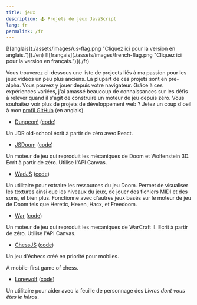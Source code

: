 ```yaml
---
title: jeux
description: 🕹️ Projets de jeux JavaScript
lang: fr
permalink: /fr
---
```


<span id="flag">
[![anglais](./assets/images/us-flag.png "Cliquez ici pour la version en anglais.")](./en)
[![français](./assets/images/french-flag.png "Cliquez ici pour la version en français.")](./fr)
</span>

Vous trouverez ci-dessous une liste de projects liés à ma passion pour les jeux vidéos un peu plus anciens. La plupart de ces projets sont en pre-alpha. Vous pouvez y jouer depuis votre navigateur. Grâce à ces expériences variées, j'ai amassé beaucoup de connaissances sur les défis à relever quand il s'agit de construire un moteur de jeu depuis zéro. Vous souhaitez voir plus de projets de développement web ? Jetez un coup d'oeil à mon [profil GitHub](https://github.com/yvesgurcan) (en anglais).

- [Dungeon!](https://dungeon.yvesgurcan.com/stable) ([code](https://github.com/yvesgurcan/dungeon))

Un JDR old-school écrit à partir de zéro avec React.

- [JSDoom](https://doom.yvesgurcan.com) ([code](https://github.com/yvesgurcan/jsdoom))

Un moteur de jeu qui reproduit les mécaniques de Doom et Wolfenstein 3D. Ecrit à partir de zéro. Utilise l'API Canvas.

- [WadJS](https://wad.yvesgurcan.com) ([code](https://github.com/yvesgurcan/wadjs))

Un utilitaire pour extraire les ressources du jeu Doom. Permet de visualiser les textures ainsi que les niveaux du jeux, de jouer des fichiers MIDI et des sons, et bien plus. Fonctionne avec d'autres jeux basés sur le moteur de jeu de Doom tels que Heretic, Hexen, Hacx, et Freedoom.

- [War](https://war.yvesgurcan.com) ([code](https://github.com/yvesgurcan/war))

Un moteur de jeu qui reproduit les mecaniques de WarCraft II. Ecrit à partir de zéro. Utilise l'API Canvas.


- [ChessJS](https://chess.yvesgurcan.com) ([code](https://github.com/yvesgurcan/chess))

Un jeu d'échecs créé en priorité pour mobiles.

A mobile-first game of chess.

- [Lonewolf](https://lonewolf.yvesgurcan.com/) ([code](https://github.com/yvesgurcan/lonewolf))

Un utilitaire pour aider avec la feuille de personnage des *Livres dont vous êtes le héros*.
